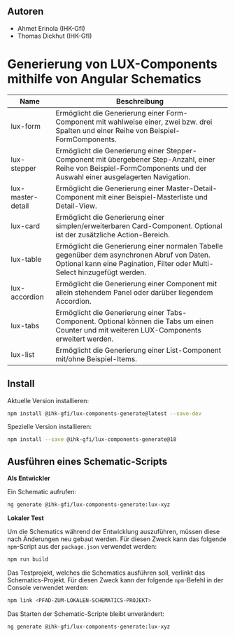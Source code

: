 ## Autoren

- Ahmet Erinola (IHK-GfI)
- Thomas Dickhut (IHK-GfI)

# Generierung von LUX-Components mithilfe von Angular Schematics

| Name              | Beschreibung                                                                                                                                                             |
| ----------------- | ------------------------------------------------------------------------------------------------------------------------------------------------------------------------ |
| lux-form          | Ermöglicht die Generierung einer Form-Component mit wahlweise einer, zwei bzw. drei Spalten und einer Reihe von Beispiel-FormComponents.                                 |
| lux-stepper       | Ermöglicht die Generierung einer Stepper-Component mit übergebener Step-Anzahl, einer Reihe von Beispiel-FormComponents und der Auswahl einer ausgelagerten Navigation.  |
| lux-master-detail | Ermöglicht die Generierung einer Master-Detail-Component mit einer Beispiel-Masterliste und Detail-View.                                                                 |
| lux-card          | Ermöglicht die Generierung einer simplen/erweiterbaren Card-Component. Optional ist der zusätzliche Action-Bereich.                                                      |
| lux-table         | Ermöglicht die Generierung einer normalen Tabelle gegenüber dem asynchronen Abruf von Daten. Optional kann eine Pagination, Filter oder Multi-Select hinzugefügt werden. |
| lux-accordion     | Ermöglicht die Generierung einer Component mit allein stehendem Panel oder darüber liegendem Accordion.                                                                  |
| lux-tabs          | Ermöglicht die Generierung einer Tabs-Component. Optional können die Tabs um einen Counter und mit weiteren LUX-Components erweitert werden.                             |
| lux-list          | Ermöglicht die Generierung einer List-Component mit/ohne Beispiel-Items.                                                                                                 |

## Install

Aktuelle Version installieren:

```bash
npm install @ihk-gfi/lux-components-generate@latest --save-dev
```

Spezielle Version installieren:

```bash
npm install --save @ihk-gfi/lux-components-generate@18
```

## Ausführen eines Schematic-Scripts

**Als Entwickler**

Ein Schematic aufrufen:

```bash
ng generate @ihk-gfi/lux-components-generate:lux-xyz
```

**Lokaler Test**

Um die Schematics während der Entwicklung auszuführen, müssen diese nach Änderungen neu gebaut werden.
Für diesen Zweck kann das folgende `npm`-Script aus der `package.json` verwendet werden:

```bash
npm run build
```

Das Testprojekt, welches die Schematics ausführen soll, verlinkt das Schematics-Projekt.
Für diesen Zweck kann der folgende `npm`-Befehl in der Console verwendet werden:

```bash
npm link <PFAD-ZUM-LOKALEN-SCHEMATICS-PROJEKT>
```

Das Starten der Schematic-Scripte bleibt unverändert:

```bash
ng generate @ihk-gfi/lux-components-generate:lux-xyz
```
